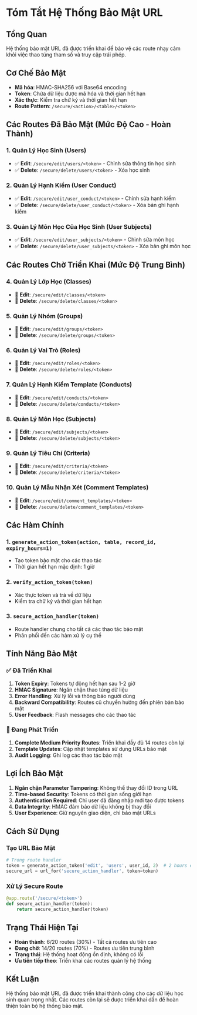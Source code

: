 # Tóm Tắt Hệ Thống Bảo Mật URL

## Tổng Quan
Hệ thống bảo mật URL đã được triển khai để bảo vệ các route nhạy cảm khỏi việc thao túng tham số và truy cập trái phép.

## Cơ Chế Bảo Mật
- **Mã hóa**: HMAC-SHA256 với Base64 encoding
- **Token**: Chứa dữ liệu được mã hóa và thời gian hết hạn
- **Xác thực**: Kiểm tra chữ ký và thời gian hết hạn
- **Route Pattern**: `/secure/<action>/<table>/<token>`

## Các Routes Đã Bảo Mật (Mức Độ Cao - Hoàn Thành)

### 1. Quản Lý Học Sinh (Users)
- ✅ **Edit**: `/secure/edit/users/<token>` - Chỉnh sửa thông tin học sinh
- ✅ **Delete**: `/secure/delete/users/<token>` - Xóa học sinh

### 2. Quản Lý Hạnh Kiểm (User Conduct)  
- ✅ **Edit**: `/secure/edit/user_conduct/<token>` - Chỉnh sửa hạnh kiểm
- ✅ **Delete**: `/secure/delete/user_conduct/<token>` - Xóa bản ghi hạnh kiểm

### 3. Quản Lý Môn Học Của Học Sinh (User Subjects)
- ✅ **Edit**: `/secure/edit/user_subjects/<token>` - Chỉnh sửa môn học
- ✅ **Delete**: `/secure/delete/user_subjects/<token>` - Xóa bản ghi môn học

## Các Routes Chờ Triển Khai (Mức Độ Trung Bình)

### 4. Quản Lý Lớp Học (Classes)
- 🔄 **Edit**: `/secure/edit/classes/<token>`
- 🔄 **Delete**: `/secure/delete/classes/<token>`

### 5. Quản Lý Nhóm (Groups)
- 🔄 **Edit**: `/secure/edit/groups/<token>`
- 🔄 **Delete**: `/secure/delete/groups/<token>`

### 6. Quản Lý Vai Trò (Roles)
- 🔄 **Edit**: `/secure/edit/roles/<token>`
- 🔄 **Delete**: `/secure/delete/roles/<token>`

### 7. Quản Lý Hạnh Kiểm Template (Conducts)
- 🔄 **Edit**: `/secure/edit/conducts/<token>`
- 🔄 **Delete**: `/secure/delete/conducts/<token>`

### 8. Quản Lý Môn Học (Subjects)
- 🔄 **Edit**: `/secure/edit/subjects/<token>`
- 🔄 **Delete**: `/secure/delete/subjects/<token>`

### 9. Quản Lý Tiêu Chí (Criteria)
- 🔄 **Edit**: `/secure/edit/criteria/<token>`
- 🔄 **Delete**: `/secure/delete/criteria/<token>`

### 10. Quản Lý Mẫu Nhận Xét (Comment Templates)
- 🔄 **Edit**: `/secure/edit/comment_templates/<token>`
- 🔄 **Delete**: `/secure/delete/comment_templates/<token>`

## Các Hàm Chính

### 1. `generate_action_token(action, table, record_id, expiry_hours=1)`
- Tạo token bảo mật cho các thao tác
- Thời gian hết hạn mặc định: 1 giờ

### 2. `verify_action_token(token)`
- Xác thực token và trả về dữ liệu
- Kiểm tra chữ ký và thời gian hết hạn

### 3. `secure_action_handler(token)`
- Route handler chung cho tất cả các thao tác bảo mật
- Phân phối đến các hàm xử lý cụ thể

## Tính Năng Bảo Mật

### ✅ Đã Triển Khai
1. **Token Expiry**: Tokens tự động hết hạn sau 1-2 giờ
2. **HMAC Signature**: Ngăn chặn thao túng dữ liệu
3. **Error Handling**: Xử lý lỗi và thông báo người dùng
4. **Backward Compatibility**: Routes cũ chuyển hướng đến phiên bản bảo mật
5. **User Feedback**: Flash messages cho các thao tác

### 🔄 Đang Phát Triển
1. **Complete Medium Priority Routes**: Triển khai đầy đủ 14 routes còn lại
2. **Template Updates**: Cập nhật templates sử dụng URLs bảo mật
3. **Audit Logging**: Ghi log các thao tác bảo mật

## Lợi Ích Bảo Mật

1. **Ngăn chặn Parameter Tampering**: Không thể thay đổi ID trong URL
2. **Time-based Security**: Tokens có thời gian sống giới hạn
3. **Authentication Required**: Chỉ user đã đăng nhập mới tạo được tokens
4. **Data Integrity**: HMAC đảm bảo dữ liệu không bị thay đổi
5. **User Experience**: Giữ nguyên giao diện, chỉ bảo mật URLs

## Cách Sử Dụng

### Tạo URL Bảo Mật
```python
# Trong route handler
token = generate_action_token('edit', 'users', user_id, 2)  # 2 hours expiry
secure_url = url_for('secure_action_handler', token=token)
```

### Xử Lý Secure Route
```python
@app.route('/secure/<token>')
def secure_action_handler(token):
    return secure_action_handler(token)
```

## Trạng Thái Hiện Tại
- **Hoàn thành**: 6/20 routes (30%) - Tất cả routes ưu tiên cao
- **Đang chờ**: 14/20 routes (70%) - Routes ưu tiên trung bình
- **Trạng thái**: Hệ thống hoạt động ổn định, không có lỗi
- **Ưu tiên tiếp theo**: Triển khai các routes quản lý hệ thống

## Kết Luận
Hệ thống bảo mật URL đã được triển khai thành công cho các dữ liệu học sinh quan trọng nhất. Các routes còn lại sẽ được triển khai dần để hoàn thiện toàn bộ hệ thống bảo mật.
